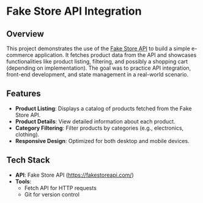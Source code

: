 # Fake Store API Integration

## Overview
This project demonstrates the use of the [Fake Store API](https://fakestoreapi.com/) to build a simple e-commerce application. It fetches product data from the API and showcases functionalities like product listing, filtering, and possibly a shopping cart (depending on implementation). The goal was to practice API integration, front-end development, and state management in a real-world scenario.

## Features
- **Product Listing**: Displays a catalog of products fetched from the Fake Store API.
- **Product Details**: View detailed information about each product.
- **Category Filtering**: Filter products by categories (e.g., electronics, clothing).
- **Responsive Design**: Optimized for both desktop and mobile devices.

## Tech Stack
- **API**: Fake Store API (https://fakestoreapi.com/)
- **Tools**: 
  - Fetch API for HTTP requests
  - Git for version control

